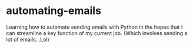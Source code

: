 # automating-emails
Learning how to automate sending emails with Python in the hopes that I can streamline a key function of my current job. (Which involves sending a lot of emails...Lol)
